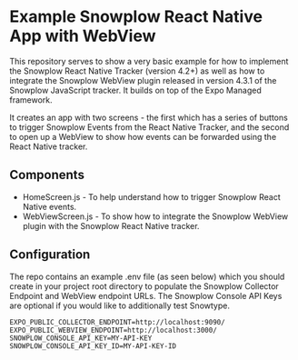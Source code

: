 # Example Snowplow React Native App with WebView

This repository serves to show a very basic example for how to implement the Snowplow React Native Tracker (version 4.2+) as well as how to integrate the Snowplow WebView plugin released in version 4.3.1 of the Snowplow JavaScript tracker. It builds on top of the Expo Managed framework.

It creates an app with two screens - the first which has a series of buttons to trigger Snowplow Events from the React Native Tracker, and the second to open up a WebView to show how events can be forwarded using the React Native tracker.

## Components

* HomeScreen.js - To help understand how to trigger Snowplow React Native events.
* WebViewScreen.js - To show how to integrate the Snowplow WebView plugin with the Snowplow React Native tracker.

## Configuration
The repo contains an example .env file (as seen below) which you should create in your project root directory to populate the Snowplow Collector Endpoint and WebView endpoint URLs. The Snowplow Console API Keys are optional if you would like to additionally test Snowtype.

```
EXPO_PUBLIC_COLLECTOR_ENDPOINT=http://localhost:9090/
EXPO_PUBLIC_WEBVIEW_ENDPOINT=http://localhost:3000/
SNOWPLOW_CONSOLE_API_KEY=MY-API-KEY
SNOWPLOW_CONSOLE_API_KEY_ID=MY-API-KEY-ID
```
